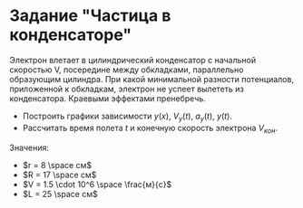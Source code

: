# Задание "Частица в конденсаторе"

Электрон влетает в цилиндрический конденсатор с начальной скоростью V, посередине между
обкладками, параллельно образующим цилиндра. При какой минимальной разности потенциалов,
приложенной к обкладкам, электрон не успеет вылететь из конденсатора. Краевыми эффектами
пренебречь.
- Построить графики зависимости $y(x)$, $V_y(t)$, $a_y(t)$, $y(t)$.
- Рассчитать время полета $t$ и конечную скорость электрона $V_{кон}$.

Значения:
- $r = 8 \space см$
- $R = 17 \space см$
- $V = 1.5 \cdot 10^6 \space \frac{м}{с}$
- $L = 25 \space см$